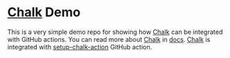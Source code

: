 # [Chalk] Demo

This is a very simple demo repo for showing how [Chalk] can be integrated
with GitHub actions. You can read more about [Chalk] in [docs].
[Chalk] is integrated with [setup-chalk-action] GitHub action.

[Chalk]: https://github.com/crashappsec/chalk
[docs]: https://crashoverride.com/docs/chalk
[setup-chalk-action]: https://github.com/crashappsec/setup-chalk-action
